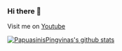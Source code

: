 ### Hi there 👋
Visit me on [Youtube](https://www.youtube.com/channel/UCq9U49Eyhwl9zl6yvaU7FiA)

[![PapuasinisPingvinas's github stats](https://github-readme-stats.vercel.app/api?username=PapuasinisPingvinas)](https://github.com/anuraghazra/github-readme-stats)

<!--
Here are some ideas to get you started:

- 🔭 I’m currently working on ...
- 🌱 I’m currently learning ...
- 👯 I’m looking to collaborate on ...
- 🤔 I’m looking for help with ...
- 💬 Ask me about ...
- 📫 How to reach me: ...
- 😄 Pronouns: ...
- ⚡ Fun fact: ...-->
